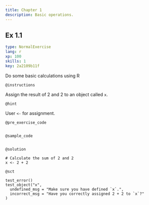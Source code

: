 ```yaml
---
title: Chapter 1
description: Basic operations.
---
```


## Ex 1.1

```yaml
type: NormalExercise
lang: r
xp: 100
skills: 1
key: 2a2109b11f
```

Do some basic calculations using R

`@instructions`

Assign the result of 2 and 2 to an object called `x`.

`@hint`

User `<-` for assignment.

`@pre_exercise_code`

```{r}

```

`@sample_code`

```{r}

```

`@solution`

```{r}
# Calculate the sum of 2 and 2
x <- 2 + 2
```

`@sct`

```{r}
test_error()
test_object("x",
  undefined_msg = "Make sure you have defined `x`.",
  incorrect_msg = "Have you correctly assigned 2 + 2 to `x`?"
)
```
